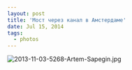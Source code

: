 ```yaml
---
layout: post
title: 'Мост через канал в Амстердаме'
date: Jul 15, 2014
tags:
  - photos
---
```


![2013-11-03-5268-Artem-Sapegin.jpg](photo://1098)

